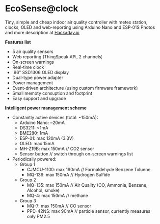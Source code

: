 # EcoSense@clock

Tiny, simple and cheap indoor air quality controller with meteo station, clocks, OLED and web-reporting using Arduino Nano and ESP-01S
Photos and more description at [Hackaday.io](https://hackaday.io/project/183222-ecosenseclock)

**Features list**
- 5 air quality sensors
- Web reporting (ThingSpeak API, 2 channels)
- On-screen warnings
- Real-time clock
- .96" SSD1306 OLED display
- Dual-type power adapter
- Power management
- Event-driven architecture (using custom firmware framework)
- Small memoty consuption and footprint
- Easy support and upgrade

**Intelligent power management scheme**

- Constantly active devices (total: ~150mA):
  - Arduino Nano: ~20mA
  - DS3211: <1mA
  - BME280: 1mA
  - ESP-01: max 120mA (3.3V)
  - OLED: max 15mA
  - MH-Z19B: max 150mA    // CO2 sensor
  - Sensor button // switch through on-screen warnings list
- Periodically powered:
  - Group 1
    - CJMCU-1100: max 190mA    // Formaldehyde Benzene Toluene
    - MQ-136: max 150mA        // Hydrogen Sulfide
  - Group 2
    - MQ-135: max 150mA        // Air Quality (CO, Ammonia, Benzene, Alcohol, smoke)
    - MQ-4: max 150mA            // methane
  - Group 3
    - MQ-7: max 150mA         // CO sensor
    - PPD-42NS: max 90mA      // particle sensor, currently measures only PM2.5
